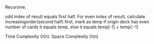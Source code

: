 Recursive.

odd index of result equals first half. 
For even index of result, calculate increasingorder(second half) first, mark as temp
if origin deck has even number of cards it equals temp, else it equals temp[-1] + temp[:-1]


Time Complexity O(n). Space Complexity O(n)
